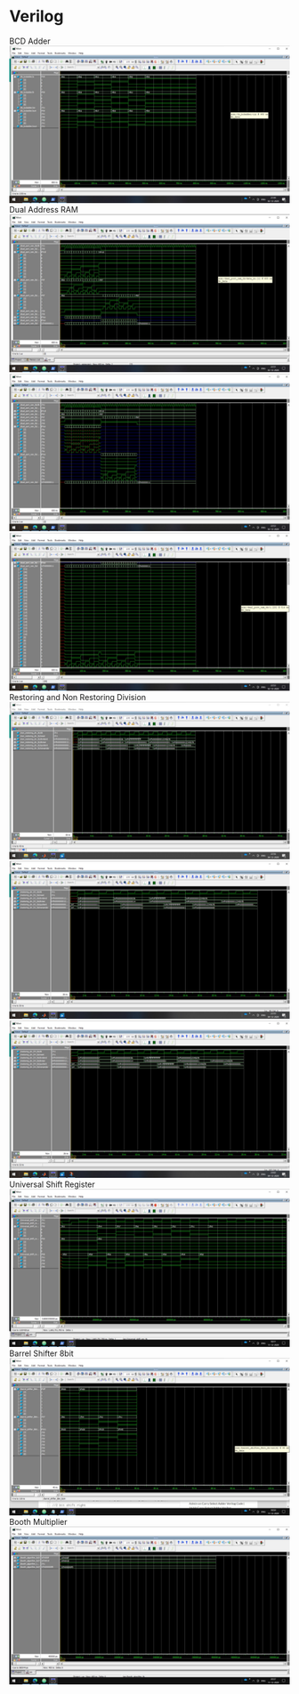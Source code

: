 # Verilog
BCD Adder
![](bcd_adder/bcd_adder.jpg)
Dual Address RAM 
![](dual_address_ram/dual_address_ram1.jpg)
![](dual_address_ram/dual_address_ram2.jpg)
![](dual_address_ram/dual_address_ram3.jpg)
Restoring and Non Restoring Division
![](Restoring%20and%20Non%20Restoring%20Division/Non%20Restoring%20Division%20Radix%202.jpg)
![](Restoring%20and%20Non%20Restoring%20Division/Restoring%20Division%20Radix%202.jpg)
![](Restoring%20and%20Non%20Restoring%20Division/Restoring%20Division%20Radix%204.jpg)
Universal Shift Register
![](Universal_Shift_Register/Universal_shift_reg.jpg)
Barrel Shifter 8bit
![](Barrel%20Shifter/barrel_shifter_8bit.jpg)
Booth Multiplier
![](Booth%20Multiplication/booth_algorithm.jpg)
